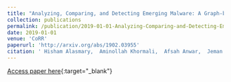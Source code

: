 ```yaml
---
title: "Analyzing, Comparing, and Detecting Emerging Malware: A Graph-based Approach"
collection: publications
permalink: /publication/2019-01-01-Analyzing-Comparing-and-Detecting-Emerging-Malware-A-Graph-based-Approach
date: 2019-01-01
venue: 'CoRR'
paperurl: 'http://arxiv.org/abs/1902.03955'
citation: ' Hisham Alasmary,  Aminollah Khormali,  Afsah Anwar,  Jeman Park,  Jinchun Choi,  DaeHun Nyang,  Aziz Mohaisen, &quot;Analyzing, Comparing, and Detecting Emerging Malware: A Graph-based Approach.&quot; CoRR, 2019.'
---
```

[Access paper here](http://arxiv.org/abs/1902.03955){:target="_blank"}

